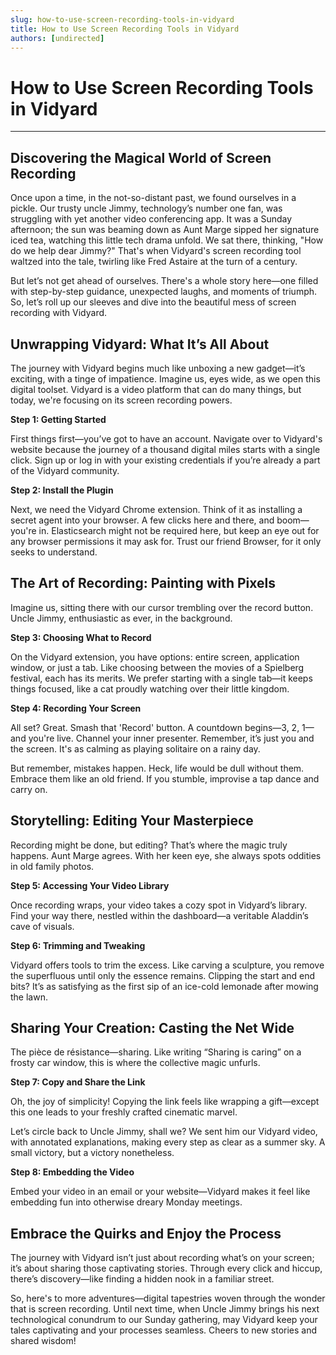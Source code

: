 ```yaml
---
slug: how-to-use-screen-recording-tools-in-vidyard
title: How to Use Screen Recording Tools in Vidyard
authors: [undirected]
---
```



# How to Use Screen Recording Tools in Vidyard

---

## Discovering the Magical World of Screen Recording

Once upon a time, in the not-so-distant past, we found ourselves in a pickle. Our trusty uncle Jimmy, technology’s number one fan, was struggling with yet another video conferencing app. It was a Sunday afternoon; the sun was beaming down as Aunt Marge sipped her signature iced tea, watching this little tech drama unfold. We sat there, thinking, "How do we help dear Jimmy?" That's when Vidyard's screen recording tool waltzed into the tale, twirling like Fred Astaire at the turn of a century.

But let’s not get ahead of ourselves. There's a whole story here—one filled with step-by-step guidance, unexpected laughs, and moments of triumph. So, let’s roll up our sleeves and dive into the beautiful mess of screen recording with Vidyard.

## Unwrapping Vidyard: What It’s All About

The journey with Vidyard begins much like unboxing a new gadget—it’s exciting, with a tinge of impatience. Imagine us, eyes wide, as we open this digital toolset. Vidyard is a video platform that can do many things, but today, we're focusing on its screen recording powers.

**Step 1: Getting Started**

First things first—you’ve got to have an account. Navigate over to Vidyard's website because the journey of a thousand digital miles starts with a single click. Sign up or log in with your existing credentials if you’re already a part of the Vidyard community. 

**Step 2: Install the Plugin**

Next, we need the Vidyard Chrome extension. Think of it as installing a secret agent into your browser. A few clicks here and there, and boom—you're in. Elasticsearch might not be required here, but keep an eye out for any browser permissions it may ask for. Trust our friend Browser, for it only seeks to understand.

## The Art of Recording: Painting with Pixels

Imagine us, sitting there with our cursor trembling over the record button. Uncle Jimmy, enthusiastic as ever, in the background. 

**Step 3: Choosing What to Record**

On the Vidyard extension, you have options: entire screen, application window, or just a tab. Like choosing between the movies of a Spielberg festival, each has its merits. We prefer starting with a single tab—it keeps things focused, like a cat proudly watching over their little kingdom.

**Step 4: Recording Your Screen**

All set? Great. Smash that 'Record' button. A countdown begins—3, 2, 1—and you're live. Channel your inner presenter. Remember, it’s just you and the screen. It's as calming as playing solitaire on a rainy day. 

But remember, mistakes happen. Heck, life would be dull without them. Embrace them like an old friend. If you stumble, improvise a tap dance and carry on.

## Storytelling: Editing Your Masterpiece

Recording might be done, but editing? That’s where the magic truly happens. Aunt Marge agrees. With her keen eye, she always spots oddities in old family photos.

**Step 5: Accessing Your Video Library**

Once recording wraps, your video takes a cozy spot in Vidyard’s library. Find your way there, nestled within the dashboard—a veritable Aladdin’s cave of visuals.

**Step 6: Trimming and Tweaking**

Vidyard offers tools to trim the excess. Like carving a sculpture, you remove the superfluous until only the essence remains. Clipping the start and end bits? It’s as satisfying as the first sip of an ice-cold lemonade after mowing the lawn.

## Sharing Your Creation: Casting the Net Wide

The pièce de résistance—sharing. Like writing “Sharing is caring” on a frosty car window, this is where the collective magic unfurls.

**Step 7: Copy and Share the Link**

Oh, the joy of simplicity! Copying the link feels like wrapping a gift—except this one leads to your freshly crafted cinematic marvel.

Let’s circle back to Uncle Jimmy, shall we? We sent him our Vidyard video, with annotated explanations, making every step as clear as a summer sky. A small victory, but a victory nonetheless.

**Step 8: Embedding the Video**

Embed your video in an email or your website—Vidyard makes it feel like embedding fun into otherwise dreary Monday meetings.

## Embrace the Quirks and Enjoy the Process

The journey with Vidyard isn’t just about recording what’s on your screen; it’s about sharing those captivating stories. Through every click and hiccup, there’s discovery—like finding a hidden nook in a familiar street.

So, here's to more adventures—digital tapestries woven through the wonder that is screen recording. Until next time, when Uncle Jimmy brings his next technological conundrum to our Sunday gathering, may Vidyard keep your tales captivating and your processes seamless. Cheers to new stories and shared wisdom!